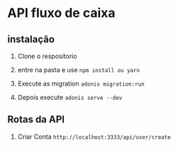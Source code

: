 # API fluxo de caixa


##  instalação

1. Clone o respositorio

2. entre na pasta e use `npm install ou yarn `

3. Execute as migration `adonis migration:run`

4. Depois execute `adonis serve --dev`


## Rotas da API

1. Criar Conta `http://localhost:3333/api/user/create`


